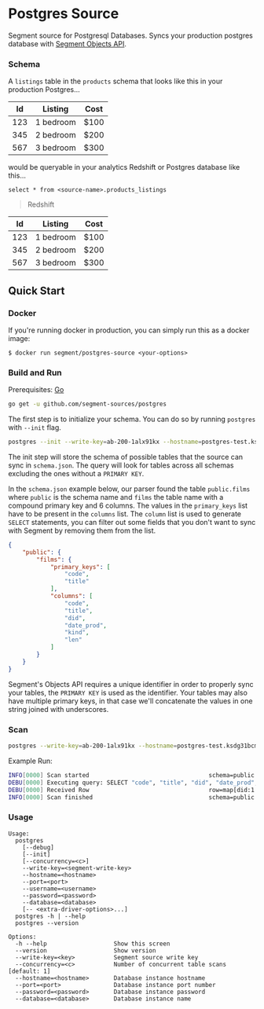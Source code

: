 # Postgres Source

Segment source for Postgresql Databases. Syncs your production postgres database with [Segment Objects API](https://github.com/segmentio/objects-go).

### Schema
A `listings` table in the `products` schema that looks like this in your production Postgres...

| Id  | Listing    | Cost  |
| ----|:-----------:|:-----:|
| 123 | 1 bedroom   | $100|
| 345 | 2 bedroom   | $200|
| 567 | 3 bedroom   | $300|

would be queryable in your analytics Redshift or Postgres database like this...

```select * from <source-name>.products_listings```

> Redshift

| Id  | Listing    | Cost  |
| ----|:-----------:|:-----:|
| 123 | 1 bedroom   | $100|
| 345 | 2 bedroom   | $200|
| 567 | 3 bedroom   | $300|


## Quick Start

### Docker

If you're running docker in production, you can simply run this as a docker image:

```
$ docker run segment/postgres-source <your-options>
```

### Build and Run
Prerequisites: [Go](https://golang.org/doc/install)

```bash
go get -u github.com/segment-sources/postgres
```

The first step is to initialize your schema. You can do so by running `postgres` with `--init` flag.
```bash
postgres --init --write-key=ab-200-1alx91kx --hostname=postgres-test.ksdg31bcms.us-west-2.rds.amazonaws.com --port=5432 --username=segment --password=cndgks8102baajls --database=segment -- sslmode=prefer
```
The init step will store the schema of possible tables that the source can sync in `schema.json`. The query will look for tables across all schemas excluding the ones without a `PRIMARY KEY`.

In the `schema.json` example below, our parser found the table `public.films` where `public` is the schema name and `films` the table name with a compound primary key and 6 columns. The values in the `primary_keys` list have to be present in the `columns` list. The `column` list is used to generate `SELECT` statements, you can filter out some fields that you don't want to sync with Segment by removing them from the list.
```json
{
	"public": {
		"films": {
			"primary_keys": [
				"code",
				"title"
			],
			"columns": [
				"code",
				"title",
				"did",
				"date_prod",
				"kind",
				"len"
			]
		}
	}
}
```


Segment's Objects API requires a unique identifier in order to properly sync your tables, the `PRIMARY KEY` is used as the identifier. Your tables may also have multiple primary keys, in that case we'll concatenate the values in one string joined with underscores.


### Scan
```bash
postgres --write-key=ab-200-1alx91kx --hostname=postgres-test.ksdg31bcms.us-west-2.rds.amazonaws.com --port=5432 --username=segment --password=cndgks8102baajls --database=segment -- sslmode=prefer
```

Example Run:
```bash
INFO[0000] Scan started                                  schema=public table=films
DEBU[0000] Executing query: SELECT "code", "title", "did", "date_prod", "kind", "len" FROM "public"."films"
DEBU[0000] Received Row                                  row=map[did:1 date_prod:<nil> kind:<nil> len:<nil> code:1     title:title] schema=public table=films
INFO[0000] Scan finished                                 schema=public table=films
```

### Usage
```
Usage:
  postgres
    [--debug]
    [--init]
    [--concurrency=<c>]
    --write-key=<segment-write-key>
    --hostname=<hostname>
    --port=<port>
    --username=<username>
    --password=<password>
    --database=<database>
    [-- <extra-driver-options>...]
  postgres -h | --help
  postgres --version

Options:
  -h --help                   Show this screen
  --version                   Show version
  --write-key=<key>           Segment source write key
  --concurrency=<c>           Number of concurrent table scans [default: 1]
  --hostname=<hostname>       Database instance hostname
  --port=<port>               Database instance port number
  --password=<password>       Database instance password
  --database=<database>       Database instance name
```
